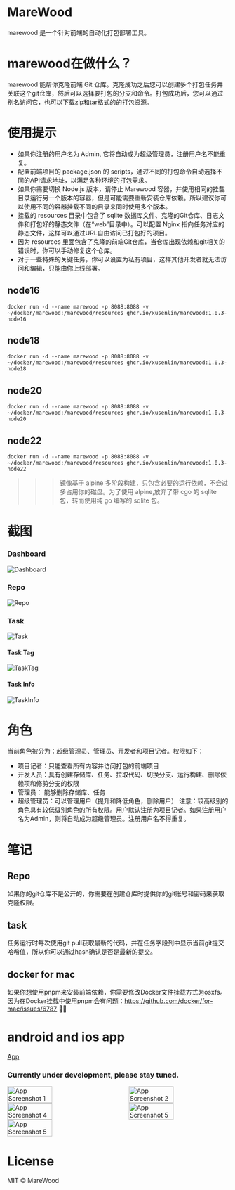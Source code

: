 
# MareWood
marewood 是一个针对前端的自动化打包部署工具。

# marewood在做什么？
marewood 能帮你克隆前端 Git 仓库。克隆成功之后您可以创建多个打包任务并关联这个git仓库，然后可以选择要打包的分支和命令。打包成功后，您可以通过别名访问它，也可以下载zip和tar格式的的打包资源。

# 使用提示
- 如果你注册的用户名为 Admin, 它将自动成为超级管理员，注册用户名不能重复。
- 配置前端项目的 package.json 的 scripts，通过不同的打包命令自动选择不同的API请求地址，以满足各种环境的打包需求。
- 如果你需要切换 Node.js 版本，请停止 Marewood 容器，并使用相同的挂载目录运行另一个版本的容器，但是可能需要重新安装仓库依赖。所以建议你可以使用不同的容器挂载不同的目录来同时使用多个版本。
- 挂载的 resources 目录中包含了 sqlite 数据库文件、克隆的Git仓库、日志文件和打包好的静态文件（在“web”目录中）。可以配置 Nginx 指向任务对应的静态文件，这样可以通过URL自由访问已打包好的项目。
- 因为 resources 里面包含了克隆的前端Git仓库，当仓库出现依赖和git相关的错误时，你可以手动修复这个仓库。
- 对于一些特殊的关键任务，你可以设置为私有项目，这样其他开发者就无法访问和编辑，只能由你上线部署。

## node16
```shell
docker run -d --name marewood -p 8088:8088 -v ~/docker/marewood:/marewood/resources ghcr.io/xusenlin/marewood:1.0.3-node16
```
## node18
```shell
docker run -d --name marewood -p 8088:8088 -v ~/docker/marewood:/marewood/resources ghcr.io/xusenlin/marewood:1.0.3-node18
```
## node20
```shell
docker run -d --name marewood -p 8088:8088 -v ~/docker/marewood:/marewood/resources ghcr.io/xusenlin/marewood:1.0.3-node20
```
## node22
```shell
docker run -d --name marewood -p 8088:8088 -v ~/docker/marewood:/marewood/resources ghcr.io/xusenlin/marewood:1.0.3-node22
```

>>>镜像基于 alpine 多阶段构建，只包含必要的运行依赖，不会过多占用你的磁盘。为了使用 alpine,放弃了带 cgo 的 sqlite 包，转而使用纯 go 编写的 sqlite 包。

# 截图
### Dashboard
![Dashboard](screenshot/dashboard.png)
### Repo
![Repo](screenshot/repo.png)
### Task
![Task](screenshot/task.png)
#### Task Tag
![TaskTag](screenshot/task-tag.png)
#### Task Info
![TaskInfo](screenshot/task-info.png)

# 角色

当前角色被分为：超级管理员、管理员、开发者和项目记者。权限如下：

- 项目记者：只能查看所有内容并访问打包的前端项目
- 开发人员：具有创建存储库、任务、拉取代码、切换分支、运行构建、删除依赖项和修剪分支的权限
- 管理员： 能够删除存储库、任务
- 超级管理员：可以管理用户（提升和降低角色，删除用户）
  注意：较高级别的角色具有较低级别角色的所有权限。用户默认注册为项目记者。如果注册用户名为Admin，则将自动成为超级管理员。注册用户名不得重复。
  
# 笔记
## Repo
如果你的git仓库不是公开的，你需要在创建仓库时提供你的git账号和密码来获取克隆权限。
## task
任务运行时每次使用git pull获取最新的代码，并在任务字段列中显示当前git提交哈希值，所以你可以通过hash确认是否是最新的提交。
## docker for mac
如果你想使用pnpm来安装前端依赖，你需要修改Docker文件挂载方式为osxfs。因为在Docker挂载中使用pnpm会有问题：https://github.com/docker/for-mac/issues/6787
🙁🙁


# android and ios app
[App](https://github.com/xusenlin/marewoodClient)
### Currently under development, please stay tuned.

<div style="display: flex; justify-content: space-between;">
  <img src="screenshot/app1.jpg" alt="App Screenshot 1" style="width: 45%;"/>
  <img src="screenshot/app2.jpg" alt="App Screenshot 2" style="width: 45%;"/>
</div>
<div style="display: flex; justify-content: space-between;">
  <img src="screenshot/app3.jpg" alt="App Screenshot 4" style="width: 45%;"/>
  <img src="screenshot/app4.jpg" alt="App Screenshot 5" style="width: 45%;"/>
</div>
<div style="display: flex; justify-content: flex-start;">
  <img src="screenshot/app5.jpg" alt="App Screenshot 5" style="width: 45%;"/>
</div>

# License

MIT © MareWood
